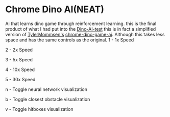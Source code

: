 # Chrome Dino AI(NEAT)
Ai that learns dino game through reinforcement learning. this is the final product of what I had put into the [Dino-AI-test](https://github.com/Themythicalpro09/Dino-AI-test) this is in fact a simplified version of [TylerMommsen's](https://github.com/TylerMommsen) [chrome-dino-game-ai](https://github.com/TylerMommsen/chrome-dino-game-ai). Although this takes less space and has the same controls as the original.
1 - 1x Speed

2 - 2x Speed

3 - 5x Speed

4 - 10x Speed

5 - 30x Speed

n - Toggle neural network visualization

b - Toggle closest obstacle visualization

v - Toggle hitboxes visualization
